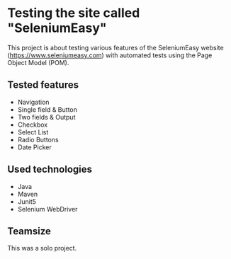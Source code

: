 # Testing the site called "SeleniumEasy"

This project is about testing various features of the SeleniumEasy website (https://www.seleniumeasy.com) with automated tests 
using the Page Object Model (POM).

## Tested features
- Navigation
- Single field & Button 
- Two fields & Output 
- Checkbox 
- Select List 
- Radio Buttons 
- Date Picker

## Used technologies

- Java
- Maven
- Junit5
- Selenium WebDriver

## Teamsize

This was a solo project.
